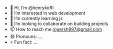 - 👋 Hi, I’m @henrykoffi
- 👀 I’m interested in web development
- 🌱 I’m currently learning js
- 💞️ I’m looking to collaborate on building projects
- 📫 How to reach me rogersh997@gmail.com
- 😄 Pronouns: ...
- ⚡ Fun fact: ...

<!---
henrykoffi/henrykoffi is a ✨ special ✨ repository because its `README.md` (this file) appears on your GitHub profile.
You can click the Preview link to take a look at your changes.
--->

